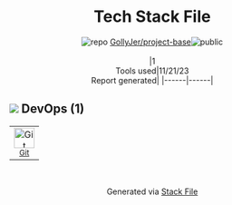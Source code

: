 <!--
--- Readme.md Snippet without images Start ---
## Tech Stack
GollyJer/project-base is built on the following main stack:


Full tech stack [here](/techstack.md)
--- Readme.md Snippet without images End ---

--- Readme.md Snippet with images Start ---
## Tech Stack
GollyJer/project-base is built on the following main stack:


Full tech stack [here](/techstack.md)
--- Readme.md Snippet with images End ---
-->
<div align="center">

# Tech Stack File
![](https://img.stackshare.io/repo.svg "repo") [GollyJer/project-base](https://github.com/GollyJer/project-base)![](https://img.stackshare.io/public_badge.svg "public")
<br/><br/>
|1<br/>Tools used|11/21/23 <br/>Report generated|
|------|------|
</div>

## <img src='https://img.stackshare.io/devops.svg'/> DevOps (1)
<table><tr>
  <td align='center'>
  <img width='36' height='36' src='https://img.stackshare.io/service/1046/git.png' alt='Git'>
  <br>
  <sub><a href="http://git-scm.com/">Git</a></sub>
  <br>
  <sub></sub>
</td>

</tr>
</table>

<br/>
<div align='center'>

Generated via [Stack File](https://github.com/marketplace/stack-file)
